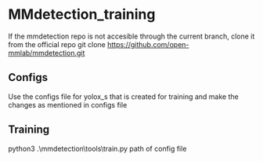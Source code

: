 # MMdetection_training
If the mmdetection repo is not accesible through the current branch, clone it from the official repo
git clone https://github.com/open-mmlab/mmdetection.git

## Configs
Use the configs file for yolox_s that is created for training and make the changes as mentioned in configs file 
## Training
python3 .\mmdetection\tools\train.py  path of config file
